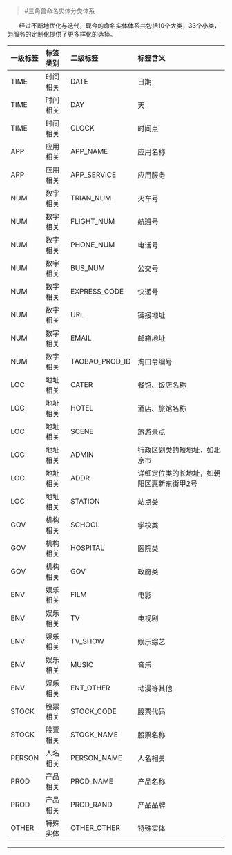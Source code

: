 >#三角兽命名实体分类体系

&nbsp;&nbsp;&nbsp;&nbsp;&nbsp;&nbsp;&nbsp;经过不断地优化与迭代，现今的命名实体体系共包括10个大类，33个小类，为服务的定制化提供了更多样化的选择。

| 一级标签 |标签类别| 二级标签 | 标签含义 |
|:------|:------|:------|:---|
| TIME| 时间相关|DATE| 日期|
| TIME| 时间相关|DAY| 天|
| TIME| 时间相关|CLOCK| 时间点|
| APP| 应用相关|APP_NAME| 应用名称|
| APP| 应用相关|APP_SERVICE| 应用服务|
| NUM| 数字相关|TRIAN_NUM| 火车号|
| NUM| 数字相关|FLIGHT_NUM| 航班号|
| NUM| 数字相关|PHONE_NUM| 电话号|
| NUM| 数字相关|BUS_NUM| 公交号|
| NUM| 数字相关|EXPRESS_CODE| 快递号|
| NUM| 数字相关|URL| 链接地址|
| NUM| 数字相关|EMAIL| 邮箱地址|
| NUM| 数字相关|TAOBAO_PROD_ID| 淘口令编号|
| LOC| 地址相关| CATER| 餐馆、饭店名称|
| LOC| 地址相关| HOTEL | 酒店、旅馆名称|
| LOC| 地址相关| SCENE| 旅游景点|
| LOC| 地址相关| ADMIN| 行政区划类的短地址，如北京市|
| LOC| 地址相关| ADDR| 详细定位类的长地址，如朝阳区惠新东街甲2号|
| LOC| 地址相关| STATION| 站点类|
| GOV| 机构相关| SCHOOL| 学校类|
| GOV| 机构相关| HOSPITAL| 医院类|
| GOV| 机构相关|GOV| 政府类|
| ENV| 娱乐相关|FILM| 电影|
| ENV| 娱乐相关|TV| 电视剧|
| ENV| 娱乐相关|TV_SHOW| 娱乐综艺|
| ENV| 娱乐相关|MUSIC| 音乐|
| ENV| 娱乐相关|ENT_OTHER| 动漫等其他|
| STOCK| 股票相关|STOCK_CODE| 股票代码|
| STOCK| 股票相关|STOCK_NAME| 股票名称|
| PERSON| 人名相关|PERSON_NAME| 人名相关|
| PROD| 产品相关|PROD_NAME| 产品名称|
| PROD| 产品相关|PROD_RAND| 产品品牌|
| OTHER| 特殊实体|OTHER_OTHER| 特殊实体|

---------




















